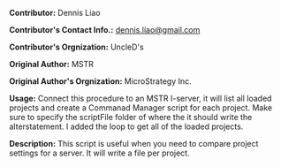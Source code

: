 **Contributor:** Dennis Liao

**Contributor's Contact Info.:** <dennis.liao@gmail.com>

**Contributor's Orgnization:** UncleD's

**Original Author:** MSTR

**Original Author's Orgnization:** MicroStrategy Inc.

**Usage:** Connect this procedure to an MSTR I-server, it will list all loaded projects and create a Commanad Manager script for each project.  Make sure to specify the scriptFile folder of where the it should write the alterstatement.  I added the loop to get all of the loaded projects.

**Description:** This script is useful when you need to compare project settings for a server.  It will write a file per project.
